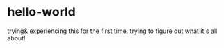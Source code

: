 # hello-world
trying&amp; experiencing this for the first time. trying to figure out what it's all about!
